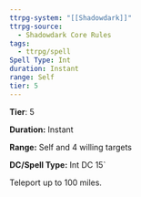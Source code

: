 ```yaml
---
ttrpg-system: "[[Shadowdark]]"
ttrpg-source:
  - Shadowdark Core Rules
tags:
  - ttrpg/spell
Spell Type: Int
duration: Instant
range: Self
tier: 5
---
```

**Tier**: 5

**Duration:** Instant

**Range:** Self and 4 willing targets

**DC/Spell Type:** Int DC 15`

Teleport up to 100 miles.